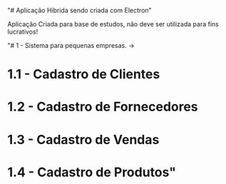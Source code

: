"# Aplicação Hibrida sendo criada com Electron"

Aplicação Criada para base de estudos, não deve ser utilizada para fins lucrativos!

"# 1 - Sistema para pequenas empresas.
->
# 1.1 - Cadastro de Clientes
# 1.2 - Cadastro de Fornecedores
# 1.3 - Cadastro de Vendas
# 1.4 - Cadastro de Produtos"



